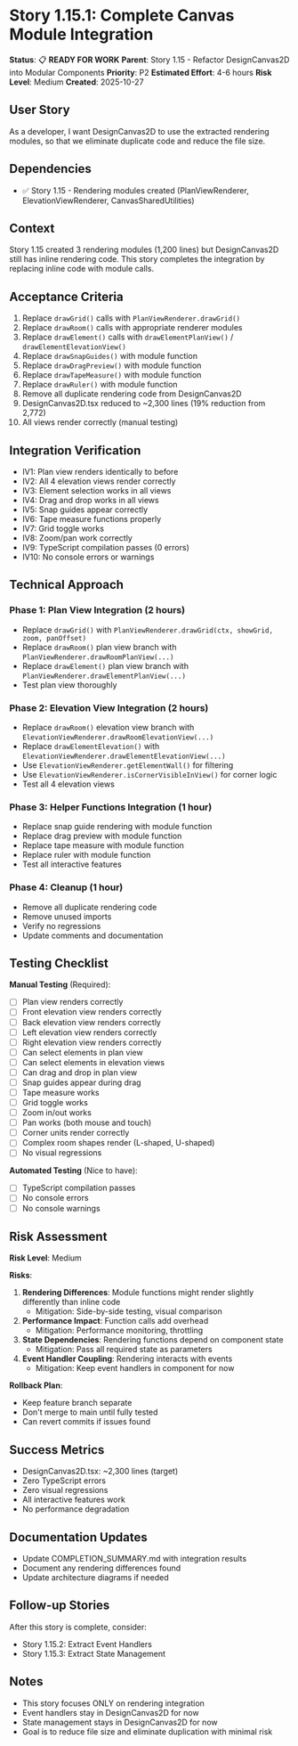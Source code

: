 # Story 1.15.1: Complete Canvas Module Integration

**Status**: 📋 **READY FOR WORK**
**Parent**: Story 1.15 - Refactor DesignCanvas2D into Modular Components
**Priority**: P2
**Estimated Effort**: 4-6 hours
**Risk Level**: Medium
**Created**: 2025-10-27

## User Story

As a developer,
I want DesignCanvas2D to use the extracted rendering modules,
so that we eliminate duplicate code and reduce the file size.

## Dependencies

- ✅ Story 1.15 - Rendering modules created (PlanViewRenderer, ElevationViewRenderer, CanvasSharedUtilities)

## Context

Story 1.15 created 3 rendering modules (1,200 lines) but DesignCanvas2D still has inline rendering code. This story completes the integration by replacing inline code with module calls.

## Acceptance Criteria

1. Replace `drawGrid()` calls with `PlanViewRenderer.drawGrid()`
2. Replace `drawRoom()` calls with appropriate renderer modules
3. Replace `drawElement()` calls with `drawElementPlanView()` / `drawElementElevationView()`
4. Replace `drawSnapGuides()` with module function
5. Replace `drawDragPreview()` with module function
6. Replace `drawTapeMeasure()` with module function
7. Replace `drawRuler()` with module function
8. Remove all duplicate rendering code from DesignCanvas2D
9. DesignCanvas2D.tsx reduced to ~2,300 lines (19% reduction from 2,772)
10. All views render correctly (manual testing)

## Integration Verification

- IV1: Plan view renders identically to before
- IV2: All 4 elevation views render correctly
- IV3: Element selection works in all views
- IV4: Drag and drop works in all views
- IV5: Snap guides appear correctly
- IV6: Tape measure functions properly
- IV7: Grid toggle works
- IV8: Zoom/pan work correctly
- IV9: TypeScript compilation passes (0 errors)
- IV10: No console errors or warnings

## Technical Approach

### Phase 1: Plan View Integration (2 hours)
- Replace `drawGrid()` with `PlanViewRenderer.drawGrid(ctx, showGrid, zoom, panOffset)`
- Replace `drawRoom()` plan view branch with `PlanViewRenderer.drawRoomPlanView(...)`
- Replace `drawElement()` plan view branch with `PlanViewRenderer.drawElementPlanView(...)`
- Test plan view thoroughly

### Phase 2: Elevation View Integration (2 hours)
- Replace `drawRoom()` elevation view branch with `ElevationViewRenderer.drawRoomElevationView(...)`
- Replace `drawElementElevation()` with `ElevationViewRenderer.drawElementElevationView(...)`
- Use `ElevationViewRenderer.getElementWall()` for filtering
- Use `ElevationViewRenderer.isCornerVisibleInView()` for corner logic
- Test all 4 elevation views

### Phase 3: Helper Functions Integration (1 hour)
- Replace snap guide rendering with module function
- Replace drag preview with module function
- Replace tape measure with module function
- Replace ruler with module function
- Test all interactive features

### Phase 4: Cleanup (1 hour)
- Remove all duplicate rendering code
- Remove unused imports
- Verify no regressions
- Update comments and documentation

## Testing Checklist

**Manual Testing** (Required):
- [ ] Plan view renders correctly
- [ ] Front elevation view renders correctly
- [ ] Back elevation view renders correctly
- [ ] Left elevation view renders correctly
- [ ] Right elevation view renders correctly
- [ ] Can select elements in plan view
- [ ] Can select elements in elevation views
- [ ] Can drag and drop in plan view
- [ ] Snap guides appear during drag
- [ ] Tape measure works
- [ ] Grid toggle works
- [ ] Zoom in/out works
- [ ] Pan works (both mouse and touch)
- [ ] Corner units render correctly
- [ ] Complex room shapes render (L-shaped, U-shaped)
- [ ] No visual regressions

**Automated Testing** (Nice to have):
- [ ] TypeScript compilation passes
- [ ] No console errors
- [ ] No console warnings

## Risk Assessment

**Risk Level**: Medium

**Risks**:
1. **Rendering Differences**: Module functions might render slightly differently than inline code
   - Mitigation: Side-by-side testing, visual comparison
2. **Performance Impact**: Function calls add overhead
   - Mitigation: Performance monitoring, throttling
3. **State Dependencies**: Rendering functions depend on component state
   - Mitigation: Pass all required state as parameters
4. **Event Handler Coupling**: Rendering interacts with events
   - Mitigation: Keep event handlers in component for now

**Rollback Plan**:
- Keep feature branch separate
- Don't merge to main until fully tested
- Can revert commits if issues found

## Success Metrics

- DesignCanvas2D.tsx: ~2,300 lines (target)
- Zero TypeScript errors
- Zero visual regressions
- All interactive features work
- No performance degradation

## Documentation Updates

- Update COMPLETION_SUMMARY.md with integration results
- Document any rendering differences found
- Update architecture diagrams if needed

## Follow-up Stories

After this story is complete, consider:
- Story 1.15.2: Extract Event Handlers
- Story 1.15.3: Extract State Management

## Notes

- This story focuses ONLY on rendering integration
- Event handlers stay in DesignCanvas2D for now
- State management stays in DesignCanvas2D for now
- Goal is to reduce file size and eliminate duplication with minimal risk
